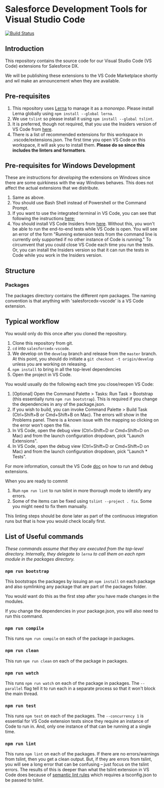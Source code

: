 # Salesforce Development Tools for Visual Studio Code 

[![Build Status](https://travis-ci.com/forcedotcom/salesforcedx-vscode.svg?token=CS8GSGJmGgyJRoKddVL6&branch=develop)](https://travis-ci.com/forcedotcom/salesforcedx-vscode)

## Introduction

This repository contains the source code for our Visual Studio Code (VS Code)
extensions for Salesforce DX.

We will be publishing these extensions to the VS Code Marketplace shortly and
wil make an announcement when they are available.

## Pre-requisites

1. This repository uses [Lerna](https://lernajs.io/) to manage it as a
   _monorepo_.  Please install Lerna globally using `npm install --global
   lerna`.
1. We use `tslint` so please install it using `npm install --global tslint`.
1. It is preferred, though not required, that you use the Insiders version of VS
   Code from [here](https://code.visualstudio.com/insiders).
1. There is a list of recommended extensions for this workspace in
   .vscode/extensions.json. The first time you open VS Code on this workspace,
   it will ask you to install them. **Please do so since this includes the
   linters and formatters**.

## Pre-requisites for Windows Development

These are instructions for _developing_ the extensions on Windows since there
are some quirkiness with the way Windows behaves. This does not affect the
actual extensions that we distribute.

1. Same as above.
1. You should use Bash Shell instead of Powershell or the Command Prompt.
1. If you want to use the integrated terminal in VS Code, you can see that
   following the instructions
   [here](https://code.visualstudio.com/docs/editor/integrated-terminal#_windows);
1. You should install VS Code Insiders from
   [here](https://code.visualstudio.com/insiders). Without this, you won't be
   able to run the end-to-end tests while VS Code is open. You will see an error
   of the form "Running extension tests from the command line is currently only
   supported if no other instance of Code is running." To circumvent that you
   could close VS Code each time you run the tests. Or, you can install the
   Insiders version so that it can run the tests in Code while you work in the
   Insiders version.

## Structure

### Packages

The packages directory contains the different npm packages. The naming
convention is that anything with 'salesforcedx-vscode' is a VS Code extension.

## Typical workflow

You would only do this once after you cloned the repository.

1. Clone this repository from git.
1. `cd` into `salesforcedx-vscode`.
1. We develop on the `develop` branch and release from the `master` branch. At
   this point, you should do initiate a `git checkout -t origin/develop` unless
   you are working on releasing.
1. `npm install` to bring in all the top-level dependencies
1. Open the project in VS Code.

You would usually do the following each time you close/reopen VS Code:

1. [Optional] Open the Command Palette > Tasks: Run Task > Bootstrap  (this
   essentially runs `npm run bootstrap`). This is required if you change the
   dependencies in any of the package.json.
1. If you wish to build, you can invoke Command Palette > Build Task
   (Ctrl+Shift+B or Cmd+Shift+B on Mac). The errors will show in the Problems
   panel. There is a known issue with the mapping so clicking on the error won't
   open the file.
1. In VS Code, open the debug view (Ctrl+Shift+D or Cmd+Shift+D on Mac) and from
   the launch configuration dropdown, pick "Launch Extensions".
1. In VS Code, open the debug view (Ctrl+Shift+D or Cmd+Shift+D on Mac) and from
   the launch configuration dropdown, pick "Launch * Tests".

For more information, consult the VS Code
[doc](https://code.visualstudio.com/docs/extensions/debugging-extensions) on how
to run and debug extensions.

When you are ready to commit

1. Run `npm run lint` to run tslint in more thorough mode to identify any
   errors.
1. Some of the items can be fixed using `tslint --project . fix`. Some you
   might need to fix them manually.

This linting steps should be done later as part of the continuous integration
runs but that is how you would check locally first.

## List of Useful commands

_These commands assume that they are executed from the top-level directory.
Internally, they delegate to `lerna` to call them on each npm module in the
packages directory._

### `npm run bootstrap`

This bootstraps the packages by issuing an `npm install` on each package and
also symlinking any package that are part of the packages folder.

You would want do this as the first step after you have made changes in the
modules.

If you change the dependencies in your package.json, you will also need to run
this command.

### `npm run compile`

This runs `npm run compile` on each of the package in packages.

### `npm run clean`

This run `npm run clean` on each of the package in packages.

### `npm run watch`

This runs `npm run watch` on each of the package in packages. The `--parallel`
flag tell it to run each in a separate process so that it won't block the main
thread.

### `npm run test`

This runs `npm test` on each of the packages. The `--concurrency 1` is essential
for VS Code extension tests since they require an instance of Code to run in.
And, only one instance of that can be running at a single time.

### `npm run lint`

This runs `npm lint` on each of the packages. If there are no errors/warnings
from tslint, then you get a clean output. But, if they are errors from tslint,
you will see a long error that can be confusing – just focus on the tslint
errors. The results of this is deeper than what the tslint extension in VS Code
does because of [semantic lint
rules](https://palantir.github.io/tslint/usage/type-checking/) which requires a
tsconfig.json to be passed to tslint.
